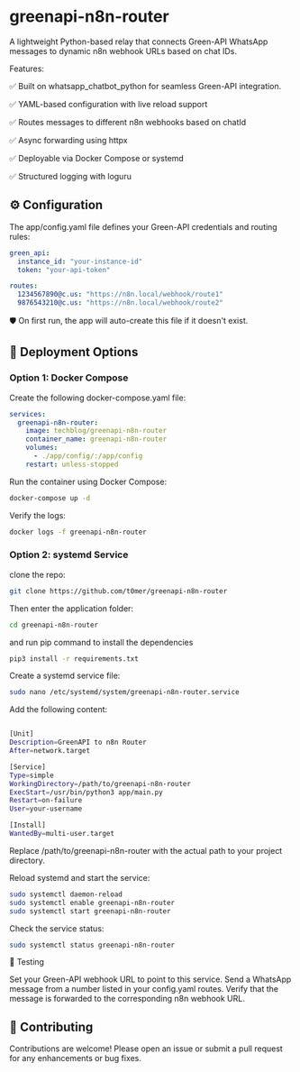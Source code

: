 # greenapi-n8n-router

A lightweight Python-based relay that connects Green-API WhatsApp messages to dynamic n8n webhook URLs based on chat IDs.

Features:

✅ Built on whatsapp_chatbot_python for seamless Green-API integration.

✅ YAML-based configuration with live reload support

✅ Routes messages to different n8n webhooks based on chatId

✅ Async forwarding using httpx

✅ Deployable via Docker Compose or systemd

✅ Structured logging with loguru


## ⚙️ Configuration
The app/config.yaml file defines your Green-API credentials and routing rules:
```yaml
green_api:
  instance_id: "your-instance-id"
  token: "your-api-token"

routes:
  1234567890@c.us: "https://n8n.local/webhook/route1"
  9876543210@c.us: "https://n8n.local/webhook/route2"
```

🛡️ On first run, the app will auto-create this file if it doesn't exist.

## 🚀 Deployment Options


### Option 1: Docker Compose

Create the following docker-compose.yaml file:

```yaml
services:
  greenapi-n8n-router:
    image: techblog/greenapi-n8n-router
    container_name: greenapi-n8n-router
    volumes:
      - ./app/config/:/app/config
    restart: unless-stopped
```

Run the container using Docker Compose:

```bash 
docker-compose up -d
```

Verify the logs:
```bash
docker logs -f greenapi-n8n-router
```

### Option 2: systemd Service

clone the repo:
```bash
git clone https://github.com/t0mer/greenapi-n8n-router
```

Then enter the application folder:
```bash
cd greenapi-n8n-router
```

and run pip command to install the dependencies
```bash
pip3 install -r requirements.txt
```


Create a systemd service file:
```bash
sudo nano /etc/systemd/system/greenapi-n8n-router.service
```

Add the following content:

```bash

[Unit]
Description=GreenAPI to n8n Router
After=network.target

[Service]
Type=simple
WorkingDirectory=/path/to/greenapi-n8n-router
ExecStart=/usr/bin/python3 app/main.py
Restart=on-failure
User=your-username

[Install]
WantedBy=multi-user.target
```

Replace /path/to/greenapi-n8n-router with the actual path to your project directory.

Reload systemd and start the service:

```bash
sudo systemctl daemon-reload
sudo systemctl enable greenapi-n8n-router
sudo systemctl start greenapi-n8n-router
```

Check the service status:

```bash
sudo systemctl status greenapi-n8n-router
```

🧰 Testing

Set your Green-API webhook URL to point to this service.
Send a WhatsApp message from a number listed in your config.yaml routes.
Verify that the message is forwarded to the corresponding n8n webhook URL.



## 🤝 Contributing

Contributions are welcome! Please open an issue or submit a pull request for any enhancements or bug fixes.

